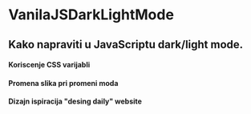 # VanilaJSDarkLightMode

## Kako napraviti u JavaScriptu dark/light mode. 

#### Koriscenje CSS varijabli
#### Promena slika pri promeni moda
#### Dizajn ispiracija "desing daily" website 
